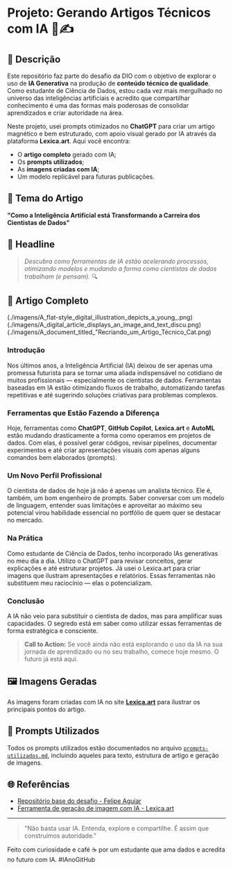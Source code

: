 # Projeto: Gerando Artigos Técnicos com IA 🧠✍️

## 📒 Descrição
Este repositório faz parte do desafio da DIO com o objetivo de explorar o uso de **IA Generativa** na produção de **conteúdo técnico de qualidade**. Como estudante de Ciência de Dados, estou cada vez mais mergulhado no universo das inteligências artificiais e acredito que compartilhar conhecimento é uma das formas mais poderosas de consolidar aprendizados e criar autoridade na área.

Neste projeto, usei prompts otimizados no **ChatGPT** para criar um artigo magnético e bem estruturado, com apoio visual gerado por IA através da plataforma **Lexica.art**. Aqui você encontra:
- O **artigo completo** gerado com IA;
- Os **prompts utilizados**;
- As **imagens criadas com IA**;
- Um modelo replicável para futuras publicações.

## 🧠 Tema do Artigo
**"Como a Inteligência Artificial está Transformando a Carreira dos Cientistas de Dados"**

## 📰 Headline
> *Descubra como ferramentas de IA estão acelerando processos, otimizando modelos e mudando a forma como cientistas de dados trabalham (e pensam).* 🔍

## 📄 Artigo Completo

(./imagens/A_flat-style_digital_illustration_depicts_a_young_.png)
(./imagens/A_digital_article_displays_an_image_and_text_discu.png)
(./imagens/A_document_titled_"Recriando_um_Artigo_Técnico_Cat.png)

### Introdução
Nos últimos anos, a Inteligência Artificial (IA) deixou de ser apenas uma promessa futurista para se tornar uma aliada indispensável no cotidiano de muitos profissionais — especialmente os cientistas de dados. Ferramentas baseadas em IA estão otimizando fluxos de trabalho, automatizando tarefas repetitivas e até sugerindo soluções criativas para problemas complexos.

### Ferramentas que Estão Fazendo a Diferença
Hoje, ferramentas como **ChatGPT**, **GitHub Copilot**, **Lexica.art** e **AutoML** estão mudando drasticamente a forma como operamos em projetos de dados. Com elas, é possível gerar códigos, revisar pipelines, documentar experimentos e até criar apresentações visuais com apenas alguns comandos bem elaborados (prompts).

### Um Novo Perfil Profissional
O cientista de dados de hoje já não é apenas um analista técnico. Ele é, também, um bom engenheiro de prompts. Saber conversar com um modelo de linguagem, entender suas limitações e aproveitar ao máximo seu potencial virou habilidade essencial no portfólio de quem quer se destacar no mercado.

### Na Prática
Como estudante de Ciência de Dados, tenho incorporado IAs generativas no meu dia a dia. Utilizo o ChatGPT para revisar conceitos, gerar explicações e até estruturar projetos. Já usei o Lexica.art para criar imagens que ilustram apresentações e relatórios. Essas ferramentas não substituem meu raciocínio — elas o potencializam.

### Conclusão
A IA não veio para substituir o cientista de dados, mas para amplificar suas capacidades. O segredo está em saber como utilizar essas ferramentas de forma estratégica e consciente.

> **Call to Action:** Se você ainda não está explorando o uso da IA na sua jornada de aprendizado ou no seu trabalho, comece hoje mesmo. O futuro já está aqui.

## 🖼️ Imagens Geradas
As imagens foram criadas com IA no site **[Lexica.art](https://lexica.art)** para ilustrar os principais pontos do artigo.

## 💬 Prompts Utilizados
Todos os prompts utilizados estão documentados no arquivo [`prompts-utilizados.md`](./prompts-utilizados.md), incluindo aqueles para texto, estrutura de artigo e geração de imagens.


## 🌐 Referências
- [Repositório base do desafio - Felipe Aguiar](https://github.com/felipeAguiarCode/prompts-for-article-generate-by-ia)
- [Ferramenta de geração de imagem com IA - Lexica.art](https://lexica.art)

---

> "Não basta usar IA. Entenda, explore e compartilhe. É assim que construímos autoridade."

Feito com curiosidade e café ☕ por um estudante que ama dados e acredita no futuro com IA. #IAnoGitHub
